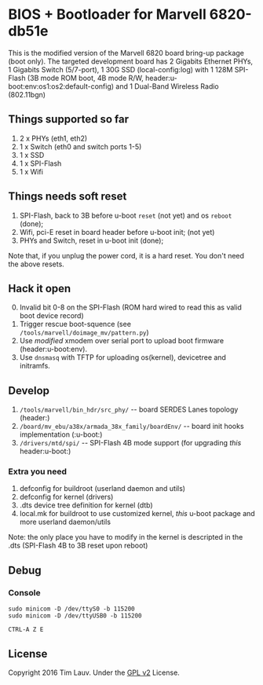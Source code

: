 BIOS + Bootloader for Marvell 6820-db51e
========================================
This is the modified version of the Marvell 6820 board bring-up package (boot only). The targeted development board has 2 Gigabits Ethernet PHYs, 1 Gigabits Switch (5/7-port), 1 30G SSD (local-config:log) with 1 128M SPI-Flash (3B mode ROM boot, 4B mode R/W, header:u-boot:env:os1:os2:default-config) and 1 Dual-Band Wireless Radio (802.11bgn)

Things supported so far
-----------------------
1. 2 x PHYs (eth1, eth2)
2. 1 x Switch (eth0 and switch ports 1-5)
3. 1 x SSD
4. 1 x SPI-Flash
5. 1 x Wifi

Things needs soft reset
-----------------------
1. SPI-Flash, back to 3B before u-boot `reset` (not yet) and os `reboot` (done);
2. Wifi, pci-E reset in board header before u-boot init; (not yet)
3. PHYs and Switch, reset in u-boot init (done);

Note that, if you unplug the power cord, it is a hard reset. You don't need the above resets.

Hack it open
------------
0. Invalid bit 0-8 on the SPI-Flash (ROM hard wired to read this as valid boot device record)
1. Trigger rescue boot-squence (see `/tools/marvell/doimage_mv/pattern.py`)
2. Use *modified* xmodem over serial port to upload boot firmware (header:u-boot:env).
3. Use `dnsmasq` with TFTP for uploading os(kernel), devicetree and initramfs.

Develop
-------
1. `/tools/marvell/bin_hdr/src_phy/` -- board SERDES Lanes topology (header:)
2. `/board/mv_ebu/a38x/armada_38x_family/boardEnv/` -- board init hooks implementation (:u-boot:)
3. `/drivers/mtd/spi/` -- SPI-Flash 4B mode support (for upgrading *this* header:u-boot:) 

### Extra you need
1. defconfig for buildroot (userland daemon and utils)
2. defconfig for kernel (drivers)
3. .dts device tree definition for kernel (dtb) 
4. local.mk for buildroot to use customized kernel, *this* u-boot package and more userland daemon/utils

Note: the only place you have to modify in the kernel is descripted in the .dts (SPI-Flash 4B to 3B reset upon reboot)

Debug
-----
### Console 
```
sudo minicom -D /dev/ttyS0 -b 115200
sudo minicom -D /dev/ttyUSB0 -b 115200

CTRL-A Z E
```

License
-------
Copyright 2016 Tim Lauv. 
Under the [GPL v2](https://opensource.org/licenses/GPL-2.0) License.

